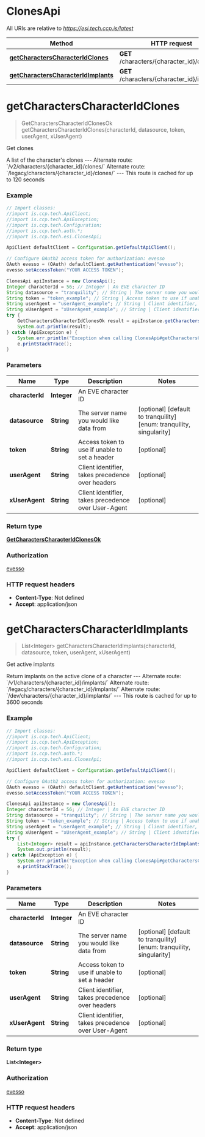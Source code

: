 # ClonesApi

All URIs are relative to *https://esi.tech.ccp.is/latest*

Method | HTTP request | Description
------------- | ------------- | -------------
[**getCharactersCharacterIdClones**](ClonesApi.md#getCharactersCharacterIdClones) | **GET** /characters/{character_id}/clones/ | Get clones
[**getCharactersCharacterIdImplants**](ClonesApi.md#getCharactersCharacterIdImplants) | **GET** /characters/{character_id}/implants/ | Get active implants


<a name="getCharactersCharacterIdClones"></a>
# **getCharactersCharacterIdClones**
> GetCharactersCharacterIdClonesOk getCharactersCharacterIdClones(characterId, datasource, token, userAgent, xUserAgent)

Get clones

A list of the character&#39;s clones  --- Alternate route: &#x60;/v2/characters/{character_id}/clones/&#x60;  Alternate route: &#x60;/legacy/characters/{character_id}/clones/&#x60;  --- This route is cached for up to 120 seconds

### Example
```java
// Import classes:
//import is.ccp.tech.ApiClient;
//import is.ccp.tech.ApiException;
//import is.ccp.tech.Configuration;
//import is.ccp.tech.auth.*;
//import is.ccp.tech.esi.ClonesApi;

ApiClient defaultClient = Configuration.getDefaultApiClient();

// Configure OAuth2 access token for authorization: evesso
OAuth evesso = (OAuth) defaultClient.getAuthentication("evesso");
evesso.setAccessToken("YOUR ACCESS TOKEN");

ClonesApi apiInstance = new ClonesApi();
Integer characterId = 56; // Integer | An EVE character ID
String datasource = "tranquility"; // String | The server name you would like data from
String token = "token_example"; // String | Access token to use if unable to set a header
String userAgent = "userAgent_example"; // String | Client identifier, takes precedence over headers
String xUserAgent = "xUserAgent_example"; // String | Client identifier, takes precedence over User-Agent
try {
    GetCharactersCharacterIdClonesOk result = apiInstance.getCharactersCharacterIdClones(characterId, datasource, token, userAgent, xUserAgent);
    System.out.println(result);
} catch (ApiException e) {
    System.err.println("Exception when calling ClonesApi#getCharactersCharacterIdClones");
    e.printStackTrace();
}
```

### Parameters

Name | Type | Description  | Notes
------------- | ------------- | ------------- | -------------
 **characterId** | **Integer**| An EVE character ID |
 **datasource** | **String**| The server name you would like data from | [optional] [default to tranquility] [enum: tranquility, singularity]
 **token** | **String**| Access token to use if unable to set a header | [optional]
 **userAgent** | **String**| Client identifier, takes precedence over headers | [optional]
 **xUserAgent** | **String**| Client identifier, takes precedence over User-Agent | [optional]

### Return type

[**GetCharactersCharacterIdClonesOk**](GetCharactersCharacterIdClonesOk.md)

### Authorization

[evesso](../README.md#evesso)

### HTTP request headers

 - **Content-Type**: Not defined
 - **Accept**: application/json

<a name="getCharactersCharacterIdImplants"></a>
# **getCharactersCharacterIdImplants**
> List&lt;Integer&gt; getCharactersCharacterIdImplants(characterId, datasource, token, userAgent, xUserAgent)

Get active implants

Return implants on the active clone of a character  --- Alternate route: &#x60;/v1/characters/{character_id}/implants/&#x60;  Alternate route: &#x60;/legacy/characters/{character_id}/implants/&#x60;  Alternate route: &#x60;/dev/characters/{character_id}/implants/&#x60;  --- This route is cached for up to 3600 seconds

### Example
```java
// Import classes:
//import is.ccp.tech.ApiClient;
//import is.ccp.tech.ApiException;
//import is.ccp.tech.Configuration;
//import is.ccp.tech.auth.*;
//import is.ccp.tech.esi.ClonesApi;

ApiClient defaultClient = Configuration.getDefaultApiClient();

// Configure OAuth2 access token for authorization: evesso
OAuth evesso = (OAuth) defaultClient.getAuthentication("evesso");
evesso.setAccessToken("YOUR ACCESS TOKEN");

ClonesApi apiInstance = new ClonesApi();
Integer characterId = 56; // Integer | An EVE character ID
String datasource = "tranquility"; // String | The server name you would like data from
String token = "token_example"; // String | Access token to use if unable to set a header
String userAgent = "userAgent_example"; // String | Client identifier, takes precedence over headers
String xUserAgent = "xUserAgent_example"; // String | Client identifier, takes precedence over User-Agent
try {
    List<Integer> result = apiInstance.getCharactersCharacterIdImplants(characterId, datasource, token, userAgent, xUserAgent);
    System.out.println(result);
} catch (ApiException e) {
    System.err.println("Exception when calling ClonesApi#getCharactersCharacterIdImplants");
    e.printStackTrace();
}
```

### Parameters

Name | Type | Description  | Notes
------------- | ------------- | ------------- | -------------
 **characterId** | **Integer**| An EVE character ID |
 **datasource** | **String**| The server name you would like data from | [optional] [default to tranquility] [enum: tranquility, singularity]
 **token** | **String**| Access token to use if unable to set a header | [optional]
 **userAgent** | **String**| Client identifier, takes precedence over headers | [optional]
 **xUserAgent** | **String**| Client identifier, takes precedence over User-Agent | [optional]

### Return type

**List&lt;Integer&gt;**

### Authorization

[evesso](../README.md#evesso)

### HTTP request headers

 - **Content-Type**: Not defined
 - **Accept**: application/json

